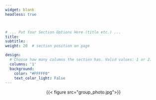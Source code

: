 ```yaml
---
widget: blank
headless: true



# ... Put Your Section Options Here (title etc.) ...
title: 
subtitle:
weight: 20  # section position on page

design:
  # Choose how many columns the section has. Valid values: 1 or 2.
  columns: '1'
  background:
    color: "#FFFFF0"
    text_color_light: False
---
```

<center>{{< figure src="group_photo.jpg">}}</center>
